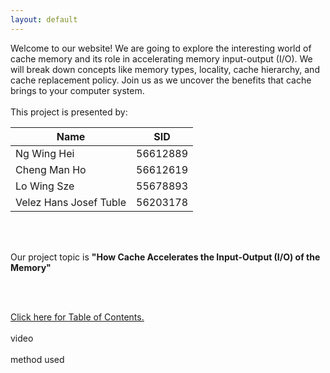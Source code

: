 ```yaml
---
layout: default
---
```

<head>
     <style>
        .centered-table {
            margin-left: auto;
            margin-right: auto;
        }
    </style>
    <script>
var firstname = localStorage.getItem("firstname");
     function greeting() {
        var input = document.getElementById('firstnameInput');
        firstname = input.value.trim();
        if (firstname !== "") {
            firstname = firstname[0].toUpperCase() + firstname.substring(1);
            document.getElementById('message').innerHTML = 'Hello ' + firstname + '!' + ' Welcome to our project!';
            localStorage.setItem("firstname", firstname);
        } else {
            greeting(); // Prompt again if the input is empty
        }
     }
     function checkCache() {
          if ('caches' in window) {
            // Check if the resource is present in the cache
            caches.match('https://cs1102proj-cache.github.io/CS1102/')
               .then(response => {
               if (response) {
                    console.log("Welcome back, " + firstname + "!");
                    } else {
                    greeting();
                    }
               })
               .catch(error => {
                    console.error('Error checking cache:', error);
               });
          } else {
               console.log('Caching is not supported in this browser.');
          }
     }
  </script>
</head>
    
<body onload='checkCache();'>
 <div id="message"></div>

<div class="bodytext"><div class="middle">
Welcome to our website! We are going to explore the interesting world of cache memory and its role in accelerating memory input-output (I/O). We will break down concepts like memory types, locality, cache hierarchy, and cache replacement policy. Join us as we uncover the benefits that cache brings to your computer system. 
<br/><br/>This project is presented by: <br/>
  <div class="centered-table">
    <table>
    <thead>
      <tr>
        <th><b>Name</b></th>
        <th><b>SID</b></th>
      </tr>
    </thead>
    <tbody>
      <tr>
        <td>Ng Wing Hei</td>
        <td>56612889</td>
      </tr>
      <tr>
        <td>Cheng Man Ho</td>
        <td>56612619</td>
      </tr>
      <tr>
        <td>Lo Wing Sze</td>
        <td>55678893</td>
      </tr>
      <tr>
        <td>Velez Hans Josef Tuble</td>
        <td>56203178</td>
      </tr>
    </tbody>
 </table>
</div>

<br/><br/>

Our project topic is <b>"How Cache Accelerates the Input-Output (I/O) of the Memory"</b>

<br/><br/>

<a href="https://cs1102proj-cache.github.io/CS1102/table_of_contents.html">Click here for <u>Table of Contents.</u></a>
<br/><br/>
video
<br/><br/>
method used
